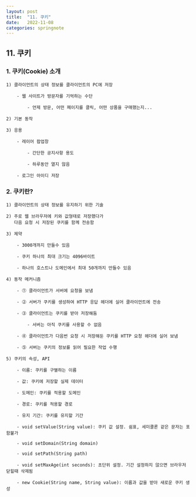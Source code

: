 ```yaml
---
layout: post
title:  "11. 쿠키"
date:   2022-11-08
categories: springnote
---
```


## 11. 쿠키

### 1. 쿠키(Cookie) 소개

    1) 클라이언트의 상태 정보를 클라이언트의 PC에 저장

        - 웹 사이트가 방문자를 기억하는 수단

            - 언제 방문, 어떤 페이지를 클릭, 어떤 상품을 구매했는지...

    2) 기본 동작

    3) 응용

        - 레이어 팝업창 

            - 간단한 공지사항 용도 

            - 하루동안 열지 않음

        - 로그인 아이디 저장 

### 2. 쿠키란?

    1) 클라이언트의 상태 정보를 유지하기 위한 기술

    2) 주로 웹 브라우저에 키와 값형태로 저장했다가
       다음 요청 시 저장된 쿠키를 함께 전송함

    3) 제약

        - 3000개까지 만들수 있음

        - 쿠키 하나의 최대 크기는 4096바이트

        - 하나의 호스트나 도메인에서 최대 50개까지 만들수 있음

    4) 동작 메커니즘

        - ⓵ 클라이언트가 서버에 요청을 보냄   

        - ⓶ 서버가 쿠키를 생성하여 HTTP 응답 헤더에 실어 클라이언트에 전송

        - ⓷ 클라이언트는 쿠키를 받아 저장해둠

            - 서버는 아직 쿠키를 사용할 수 없음

        - ⓸ 클라이언트가 다음번 요청 시 저장해둔 쿠키를 HTTP 요청 헤더에 실어 보냄 

        - ⓹ 서버는 쿠키의 정보를 읽어 필요한 작업 수행   

    5) 쿠키의 속성, API

        - 이름: 쿠키를 구별하는 이름 

        - 값: 쿠키에 저장할 실제 데이터 

        - 도메인: 쿠키를 적용할 도메인 

        - 경로: 쿠키를 적용할 경로 

        - 유지 기간: 쿠키를 유지할 기간 

        - void setValue(String value): 쿠키 값 설정. 쉼표, 세미콜론 같은 문자는 포함불가

        - void setDomain(String domain)

        - void setPath(String path)

        - void setMaxAge(int seconds): 초단위 설정. 기간 설정하지 않으면 브라우저 닫힐때 삭제됨

        - new Cookie(String name, String value): 이름과 값을 받아 새로운 쿠키 생성 


                       